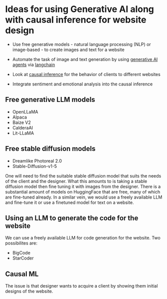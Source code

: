 # Ideas for using Generative AI along with causal inference for website design

* Use free generative models - natural language processing (NLP) or image-based - to create images and text for a website

* Automate the task of image and text generation by using [generative AI agents]( https://python.langchain.com/docs/use_cases/agent_simulations/characters ) via [langchain]( https://langchain.com/ )

* Look at [causal inference]( https://en.wikipedia.org/wiki/Causal_inference ) for the behavior of clients to different websites

* Integrate sentiment and emotional analysis into the causal inference

## Free generative LLM models
 *  OpenLLaMA
 *  Alpaca
 * Baize V2
 * CalderaAI
 * Lit-LLaMA ️

## Free stable diffusion models
 *  Dreamlike Photoreal 2.0
 * Stable-Diffusion-v1-5

One will need to find the suitable stable diffusion model that suits the needs of the client and the designer. What this amounts to is taking a stable diffusion model then fine tuning it with images from the designer. There is a substantial amount of models on HuggingFace that are free, many of which are fine-tuned already.  In a similar vein, we would use a freely available LLM and fine-tune it or use a finetuned model for text on a website.

 ## Using an LLM to generate the code for the website
  We can use a freely available LLM for code generation for the website. Two possibilites are:
  * BigCode
  * StarCoder

## Causal ML
The issue is that designer wants to acquire a client by showing them initial designs of the website. 
